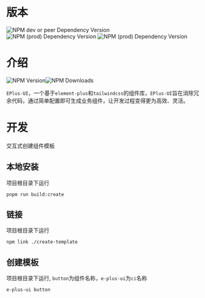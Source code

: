 # 版本
![NPM dev or peer Dependency Version](https://img.shields.io/npm/dependency-version/e-plus-ui/peer/vue)
![NPM (prod) Dependency Version](https://img.shields.io/npm/dependency-version/e-plus-ui/co-utils-vue)
![NPM (prod) Dependency Version](https://img.shields.io/npm/dependency-version/e-plus-ui/element-plus)


# 介绍
![NPM Version](https://img.shields.io/npm/v/e-plus-ui)![NPM Downloads](https://img.shields.io/npm/dm/e-plus-ui)


`EPlus-UI`，一个基于`element-plus`和`tailwindcss`的组件库，`EPlus-UI`旨在消除冗余代码，通过简单配置即可生成业务组件，让开发过程变得更为高效、灵活。

# 开发
交互式创建组件模板
## 本地安装
项目根目录下运行
```shell
pnpm run build:create
```
## 链接
项目根目录下运行
```shell
npm link ./create-template
```
## 创建模板
项目根目录下运行, `button`为组件名称，`e-plus-ui`为`ci`名称
```shell
e-plus-ui button
```
